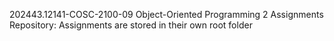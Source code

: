 202443.12141-COSC-2100-09 Object-Oriented Programming 2 
Assignments Repository:
Assignments are stored in their own root folder

